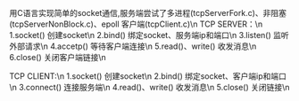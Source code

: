 用C语言实现简单的socket通信,服务端尝试了多进程(tcpServerFork.c)、非阻塞(tcpServerNonBlock.c)、epoll
客户端(tcpClient.c)\n
TCP SERVER：\n
1.socket() 创建socket\n
2.bind()   绑定socket、服务端ip和端口\n
3.listen() 监听外部请求\n
4.accetp() 等待客户端连接\n
5.read()、write() 收发消息\n
6.close()   关闭客户端链接\n

TCP CLIENT:\n
1.socket()  创建socket\n
2.bind()    绑定socket、客户端ip和端口\n
3.connect() 连接服务端\n
4.read()、write()   收发消息\n
5.close()   关闭链接\n

